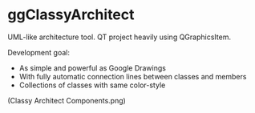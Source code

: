 # ggClassyArchitect

UML-like architecture tool.
QT project heavily using QGraphicsItem.

Development goal:
- As simple and powerful as Google Drawings
- With fully automatic connection lines between classes and members
- Collections of classes with same color-style

(Classy Architect Components.png)
